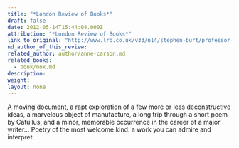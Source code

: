 ```yaml
---
title: "*London Review of Books*"
draft: false
date: 2012-05-14T15:44:04.000Z
attribution: "*London Review of Books*"
link_to_original: "http://www.lrb.co.uk/v33/n14/stephen-burt/professor-or-pinhead"
nd_author_of_this_review:
related_author: author/anne-carson.md
related_books:
  - book/nox.md
description:
weight:
layout: none
---
```

A moving document, a rapt exploration of a few more or less deconstructive ideas, a marvelous object of manufacture, a long trip through a short poem by Catullus, and a minor, memorable occurrence in the career of a major writer... Poetry of the most welcome kind: a work you can admire and interpret.

